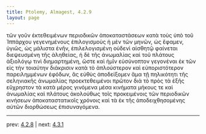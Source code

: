 ```yaml
---
title: Ptolemy, Almagest, 4.2.9
layout: page
---
```


τῶν γοῦν ἐκτεθειμένων περιοδικῶν ἀποκαταστάσεων κατὰ τοὺς ὑπὸ τοῦ Ἱππάρχου γεγενημένους ἐπιλογισμοὺς ἡ μὲν τῶν μηνῶν, ὡς ἔφαμεν, ὑγιῶς, ὡς μάλιστα ἐνῆν, ἐπιλελογισμένη οὐδενὶ αἰσθητῷ φαίνεται διεψευσμένη τῆς ἀληθείας, ἡ δὲ τῆς ἀνωμαλίας καὶ τοῦ πλάτους ἀξιολόγῳ τινὶ διημαρτημένη, ὥστε καὶ ἡμῖν εὐσύνοπτον γεγονέναι ἐκ τῶν εἰς τὴν τοιαύτην διάκρισιν κατὰ τὸ ἁπλούστερον καὶ εὐποριστότερον παρειλημμένων ἐφόδων, ἃς εὐθὺς ἀποδείξομεν ἅμα τῇ πηλικότητι τῆς σεληνιακῆς ἀνωμαλίας προεκτεθειμένοι πρῶτον διὰ τὸ πρὸς τὰ ἑξῆς εὔχρηστον τὰ κατὰ μέρος γινόμενα μέσα κινήματα μήκους τε καὶ ἀνωμαλίας καὶ πλάτους ἀκολούθως τοῖς προκειμένοις τῶν περιοδικῶν κινήσεων ἀποκαταστατικοῖς χρόνοις καὶ τὰ ἐκ τῆς ἀποδειχθησομένης αὐτῶν διορθώσεως ἐπισυναγόμενα. 

---

prev: [4.2.8](../4.2.8/) | next: [4.3.1](../4.3.1/)

